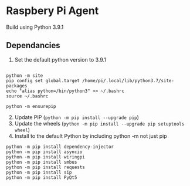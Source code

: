 # Raspbery Pi Agent

Build using Python 3.9.1

## Dependancies

1. Set the default python version to 3.9.1

```Console

python -m site
pip config set global.target /home/pi/.local/lib/python3.7/site-packages
echo "alias python=/bin/python3" >> ~/.bashrc
source ~/.bashrc

python -m ensurepip

```

2. Update PIP (`python -m pip install --upgrade pip`)
3. Update the wheels (`python -m pip install --upgrade pip setuptools wheel`)
2. Install to the default Python by including python -m not just pip

```Console
python -m pip install dependency-injector
python -m pip install asyncio
python -m pip install wiringpi
python -m pip install smbus
python -m pip install requests
python -m pip install sip
python -m pip install PyQt5
```